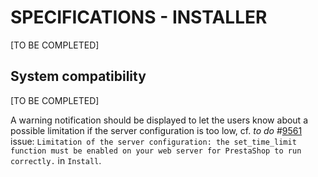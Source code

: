 # **SPECIFICATIONS - INSTALLER**


[TO BE COMPLETED]

## System compatibility

[TO BE COMPLETED]

A warning notification should be displayed to let the users know about a possible limitation if the server configuration is too low, cf. _to do_ #[9561](https://github.com/PrestaShop/PrestaShop/issues/9561) issue: `Limitation of the server configuration: the set_time_limit function must be enabled on your web server for PrestaShop to run correctly.` in `Install`.

